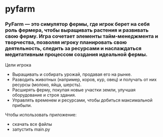 # pyfarm
### PyFarm — это симулятор фермы, где игрок берет на себя роль фермера, чтобы выращивать растения и развивать свою ферму. Игра сочетает элементы тайм-менеджмента и творчества, позволяя игроку планировать свою деятельность, следить за ресурсами и наслаждаться медитативным процессом создания идеальной фермы.

Цели игрока
+ Выращивать и собирать урожай, продавая его на рынке.
+ Разводить животных (например, коров, кур, овец) и получать от них ресурсы (молоко, яйца, шерсть).
+ Расширять ферму, покупая новые участки земли, улучшая оборудование и строя здания.
+ Управлять временем и ресурсами, чтобы добиться максимальной прибыли.

Чтобы использовать приложение:
+ скачать все файлы
+ запустить main.py
